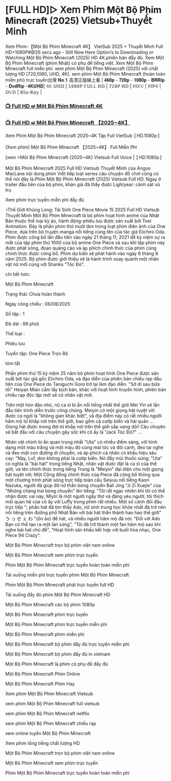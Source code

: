 # [𝖥𝖴𝖫𝖫 𝖧𝖣]▷ 𝖷𝖾𝗆 𝖯𝗁𝗂𝗆 Một Bộ Phim Minecraft (2025) 𝖵𝗂𝖾𝗍𝗌𝗎𝖻+𝖳𝗁𝗎𝗒𝖾̂́𝗍 𝖬𝗂𝗇𝗁


Xem Phim-【Một Bộ Phim Minecraft 4K】 VietSub 2025 + Thuyết Minh Full HD+1080P#@26 secs ago - Still Now Here Option’s to Downloading or Watching Một Bộ Phim Minecraft (2025) HD 4K.phiên bản đầy đủ. Xem Một Bộ Phim Minecraft (phim Nhật) có phụ đề tiếng việt. Xem Một Bộ Phim Minecraft full miễn phí. xem phim Một Bộ Phim Minecraft (2025) với chất lượng HD [720,1080, UHD, 4K]. xem phim Một Bộ Phim Minecraft (hoàn toàn miễn phí) trực tuyến台灣 𝐍𝐨.𝟏 高清正版線上看 | 𝟒𝟔𝟎𝐩 - 𝟕𝟐𝟎𝐩 - 𝟏𝟎𝟖𝟎𝐩 - 𝐁𝐑𝐑𝐢𝐩 - 𝐃𝐯𝐝𝐑𝐢𝐩 -𝟒𝐊𝐔𝐇𝐃| 𝟜𝕂 𝕌ℍ𝔻 | 𝟙𝟘𝟠𝟘ℙ 𝔽𝕌𝕃𝕃 ℍ𝔻 | 𝟟𝟚𝟘ℙ ℍ𝔻 | 𝕄𝕂𝕍 | 𝕄ℙ𝟜 | 𝔻𝕍𝔻 | 𝔹𝕝𝕦-ℝ𝕒𝕪 |

### [📺 Full HD ➫️ Một Bộ Phim Minecraft 4K](https://t.co/07HDMtrNcM)

### [📺 Full HD ➫️ Một Bộ Phim Minecraft 【2025~4K】](https://t.co/07HDMtrNcM)

Xem Phim Một Bộ Phim Minecraft 2025~4K Tập Full VietSub 〚HD.1080p〛

(Xem phim) Một Bộ Phim Minecraft 【2025~4K】 Full Miễn Phí

[xem >Một Bộ Phim Minecraft {2025~4K} Vietsub Full Voice | 〚HD.1080p〛

Một Bộ Phim Minecraft 2025 Full HD Vietsub Thuyết Minh của Angus MacLane nội dung phim Viết tiếp loạt series câu chuyện đồ chơi cũng có thể nói đây là.Phim Một Bộ Phim Minecraft (2025) Vietsub Full HD. Ngay ở trailer đầu tiên của bộ phim, khán giả đã thấy được Lightyear: cảnh sát vũ trụ

Xem phim trực tuyến miễn phí đầy đủ

วThế Giới Khủng Long: Tái Sinh One Piece Movie 15 2025 Full HD Vietsub Thuyết Minh Một Bộ Phim Minecraft là bộ phim hoạt hình anime của Nhật Bản thuộc thể loại kỳ ảo, hành động-phiêu lưu được sản xuất bởi Toei Animation. Đây là phần phim thứ mười lăm trong loạt phim điện ảnh của One Piece, dựa trên bộ truyện manga nổi tiếng cùng tên của tác giả Eiichiro Oda. Phim được công bố lần đầu tiên vào ngày 21 tháng 11, 2021 để kỷ niệm sự ra mắt của tập phim thứ 1000 của bộ anime One Piece và sau khi tập phim này được phát sóng, đoạn quảng cáo và áp phích chính thức của phim cũng chính thức được công bố. Phim dự kiến sẽ phát hành vào ngày 6 tháng 8 năm 2025. Bộ phim được giới thiệu sẽ là hành trình xoay quanh một nhân vật nữ mới cùng với Shanks "Tóc Đỏ".

chi tiết hơn:

Một Bộ Phim Minecraft

Trạng thái: Chưa hoàn thành

Ngày công chiếu : 06/08/2025

Số tập : 1

Độ dài : 88 phút

Thể loại :

Phiêu lưu

Tuyển tập: One Piece Trọn Bộ

tóm tắt

Phần phim thứ 15 kỷ niệm 25 năm bộ phim hoạt hình One Piece được sản xuất bởi tác giả gốc Eiichiro Oda, và đạo diễn của phiên bản chiếu rạp đầu tiên của One Piece do Taniguchi Goro trở lại làm đạo diễn. "Sở dĩ sau bữa tối" Heiyan Mian cầm lấy kịch bản, khác với hoạt hình truyền hình, phiên bản chiếu rạp độc lập mới sẽ có nhân vật mới.

Trên một hòn đảo nhỏ, nữ ca sĩ bí ẩn nổi tiếng nhất thế giới Mei Yin sẽ lần đầu tiên trình diễn trước công chúng. Meiyin có một giọng hát tuyệt vời được ca ngợi là "không gian khác biệt", và địa điểm này có rất nhiều người hâm mộ từ khắp nơi trên thế giới, bao gồm cả cướp biển và hải quân ... Giọng hát được mong đợi từ khắp nơi trên thế giới sắp vang dội! Câu chuyện sẽ bắt đầu với câu chuyện gây sốc khi cô ấy là "Jack Tóc Đỏ?" ...

Nhân vật chính bí ẩn quan trọng nhất "Uta" có nhiều điểm sáng, với hình dạng một màu trắng và một màu đỏ cùng mái tóc và đôi cánh, đeo tai nghe và đeo một con đường di chuyển, và áp phích cá nhân có khẩu hiệu sâu cay: "Này, Luf, don không phải là cướp biển. Nó đầy mùi thuốc súng; "Uta" có nghĩa là "bài hát" trong tiếng Nhật, nhân vật được đặt là ca sĩ của thế giới, và tên chính thức trong tiếng Trung là "Meiyin" đại diện cho một giọng hát tuyệt vời; Một Cộng đồng chính thức của Piece đã công bố thông qua một chương trình phát sóng trực tiếp toàn cầu Seiyuu nổi tiếng Kaori Nazuka, người đã giúp đỡ nữ thần bóng chuyền Ball Jing "Ji Zi Xuejie" của "Những chàng trai bóng chuyền" lên tiếng: "Tôi rất ngạc nhiên khi tôi có thể nhận được vai này, Miyin là một người ngây thơ và đáng yêu người, tôi thích mối quan hệ của cô ấy với Luffy trong phim rất nhiều. Một số cảnh đối đầu trực tiếp "; phần hát đã tìm thấy Ado, nữ sinh trung học khỏe nhất đã trở nên nổi tiếng trên đường phố Nhật Bản với bài hát thần thánh hao hao thế giới" う っ せ ぇ わ "(ồn ào) để hát, và nhiều người hâm mộ đã nói: "Đối với Ado Bạn có thể tạo ra một làn sóng", "Tôi đã trở thành một fan hâm mộ sau khi nghe bài hát chủ đề", "Hoạt hình sân khấu kết hợp với buổi hòa nhạc, One Piece 94 Crazy".

Một Bộ Phim Minecraft trọn bộ phim việt nam online

Một Bộ Phim Minecraft xem phim trực tuyến

Phim Một Bộ Phim Minecraft trực tuyến hoàn toàn miễn phí

Tải xuống miễn phí trực tuyến phim Một Bộ Phim Minecraft

Phim Một Bộ Phim Minecraft phát trực tuyến full HD

Tải xuống đầy đủ phim Một Bộ Phim Minecraft HD

Một Bộ Phim Minecraft các bộ phim 1080p

Một Bộ Phim Minecraft phim trực tuyến

Một Bộ Phim Minecraft phim trực tuyến miễn phí

Một Bộ Phim Minecraft phim miễn phí

Một Bộ Phim Minecraft bộ phim đầy đủ trực tuyến miễn phí

Một Bộ Phim Minecraft bộ phim đầy đủ in vietnam

Một Bộ Phim Minecraft là phim có phụ đề đầy đủ

Một Bộ Phim Minecraft Phim Online

Một Bộ Phim Minecraft Phim Hay

Xem phim Một Bộ Phim Minecraft Vietsub

xem phim Một Bộ Phim Minecraft full vietsub

xem phim Một Bộ Phim Minecraft netflix

xem phim Một Bộ Phim Minecraft chiếu rạp

xem online tuyến Một Bộ Phim Minecraft

Xem phim lồng tiếng chất lượng HD

Một Bộ Phim Minecraft trọn bộ phim việt nam online

Một Bộ Phim Minecraft xem phim trực tuyến

Phim Một Bộ Phim Minecraft trực tuyến hoàn toàn miễn phí
